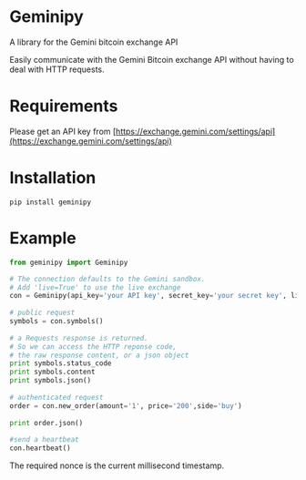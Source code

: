 # Geminipy
A library for the Gemini bitcoin exchange API

Easily communicate with the Gemini Bitcoin exchange API without
having to deal with HTTP requests.


Requirements
============
Please get an API key from [https://exchange.gemini.com/settings/api](https://exchange.gemini.com/settings/api)


Installation
============

```shell
pip install geminipy
```

Example
=======

```python
from geminipy import Geminipy

# The connection defaults to the Gemini sandbox.
# Add 'live=True' to use the live exchange
con = Geminipy(api_key='your API key', secret_key='your secret key', live=True)
    
# public request
symbols = con.symbols()
    
# a Requests response is returned.
# So we can access the HTTP reponse code,
# the raw response content, or a json object
print symbols.status_code
print symbols.content
print symbols.json()
    
# authenticated request
order = con.new_order(amount='1', price='200',side='buy')
    
print order.json()
    
#send a heartbeat
con.heartbeat()
```

The required nonce is the current millisecond timestamp.
